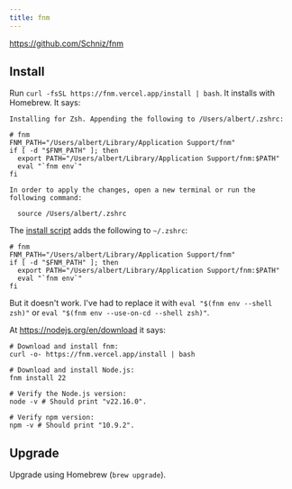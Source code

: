 ```yaml
---
title: fnm
---
```


https://github.com/Schniz/fnm

## Install

Run `curl -fsSL https://fnm.vercel.app/install | bash`. It installs with Homebrew. It says:

```
Installing for Zsh. Appending the following to /Users/albert/.zshrc:

# fnm
FNM_PATH="/Users/albert/Library/Application Support/fnm"
if [ -d "$FNM_PATH" ]; then
  export PATH="/Users/albert/Library/Application Support/fnm:$PATH"
  eval "`fnm env`"
fi

In order to apply the changes, open a new terminal or run the following command:

  source /Users/albert/.zshrc
```

The [install script](https://github.com/Schniz/fnm/blob/64ef825c545526dc9ca2b6e9c84e69cb4dafd9a2/.ci/install.sh#L167-L179) adds the following to `~/.zshrc`:

```shell
# fnm
FNM_PATH="/Users/albert/Library/Application Support/fnm"
if [ -d "$FNM_PATH" ]; then
  export PATH="/Users/albert/Library/Application Support/fnm:$PATH"
  eval "`fnm env`"
fi
```

But it doesn't work. I've had to replace it with `eval "$(fnm env --shell zsh)"` or `eval "$(fnm env --use-on-cd --shell zsh)"`.

At https://nodejs.org/en/download it says:

```shell
# Download and install fnm:
curl -o- https://fnm.vercel.app/install | bash

# Download and install Node.js:
fnm install 22

# Verify the Node.js version:
node -v # Should print "v22.16.0".

# Verify npm version:
npm -v # Should print "10.9.2".
```

## Upgrade

Upgrade using Homebrew (`brew upgrade`).
